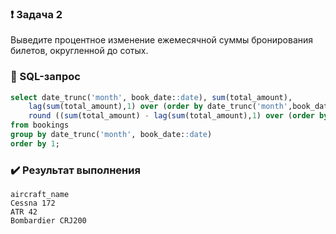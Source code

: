 ### :exclamation: Задача 2
Выведите процентное изменение ежемесячной суммы бронирования билетов, округленной до сотых.

### :paperclip: SQL-запрос
```sql
select date_trunc('month', book_date::date), sum(total_amount),
	lag(sum(total_amount),1) over (order by date_trunc('month',book_date::date)),
	round ((sum(total_amount) - lag(sum(total_amount),1) over (order by date_trunc('month', book_date::date)))/lag(sum(total_amount),1) over (order by date_trunc('month', book_date::date))*100, 2) as "%_изменение_ежемесячной_суммы"
from bookings
group by date_trunc('month', book_date::date)
order by 1;
```
### :heavy_check_mark: Результат выполнения
```csv
aircraft_name
Cessna 172
ATR 42
Bombardier CRJ200
```
